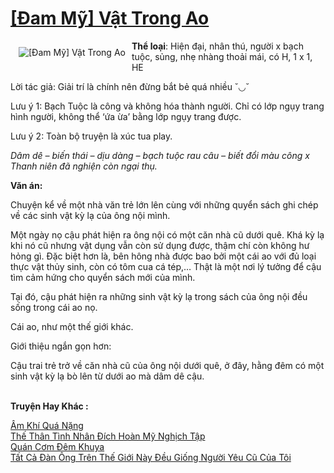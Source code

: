 <a href="https://utruyen.com/dam-my-vat-trong-ao/19341/" title="[Đam Mỹ] Vật Trong Ao"><h1>[Đam Mỹ] Vật Trong Ao</h1></a><div style="display:table"><img align="right" style="float: left; padding: 10px;" src="https://utruyen.com/images/story/200x260/dam-my-vat-trong-ao.jpg" alt="[Đam Mỹ] Vật Trong Ao"><b>Thể loại</b>: Hiện đại, nhân thú, người x bạch tuộc, sủng, nhẹ nhàng thoải mái, có H, 1 x 1, HE<p></p>Lời tác giả: Giải trí là chính nên đừng bắt bẻ quá nhiều ˘◡˘<p></p>Lưu ý 1: Bạch Tuộc là công và không hóa thành người. Chỉ có lớp ngụy trang hình người, không thể ‘ứa ừa’ bằng lớp ngụy trang được.<p></p>Lưu ý 2: Toàn bộ truyện là xúc tua play.<p></p><em>Dâm dê – biến thái – dịu dàng – bạch tuộc rau câu – biết đổi màu công x Thanh niên đã nghiện còn ngại thụ.<p></p></em><strong><p></p>Văn án:</strong><p></p>Chuyện kể về một nhà văn trẻ lớn lên cùng với những quyển sách ghi chép về các sinh vật kỳ lạ của ông nội mình.<p></p>Một ngày nọ cậu phát hiện ra ông nội có một căn nhà cũ dưới quê. Khá kỳ lạ khi nó cũ nhưng vật dụng vẫn còn sử dụng được, thậm chí còn không hư hỏng gì. Đặc biệt hơn là, bên hông nhà được bao bởi một cái ao với đủ loại thực vật thủy sinh, còn có tôm cua cá tép,… Thật là một nơi lý tưởng để cậu tìm cảm hứng cho quyển sách mới của mình.<p></p>Tại đó, cậu phát hiện ra những sinh vật kỳ lạ trong sách của ông nội đều sống trong cái ao nọ.<p></p>Cái ao, như một thế giới khác.<p></p>Giới thiệu ngắn gọn hơn:<p></p>Cậu trai trẻ trở về căn nhà cũ của ông nội dưới quê, ở đây, hằng đêm có một sinh vật kỳ lạ bò lên từ dưới ao mà dâm dê cậu.</div><p><br><b>Truyện Hay Khác :</b></p><a href="https://utruyen.com/am-khi-qua-nang/19366/" alt="Âm Khí Quá Nặng">Âm Khí Quá Nặng</a><br/><a href="https://github.com/quanluxury/ngontinh_sac/tree/master/truyenhay/18979/" alt="Thế Thân Tình Nhân Đích Hoàn Mỹ Nghịch Tập">Thế Thân Tình Nhân Đích Hoàn Mỹ Nghịch Tập</a><br/><a href="https://github.com/quanluxury/ngontinh_sac/tree/master/truyenhay/16761/" alt="Quán Cơm Đêm Khuya">Quán Cơm Đêm Khuya</a><br/><a href="https://github.com/quanluxury/ngontinh_sac/tree/master/truyenhay/22256/" alt="Tất Cả Đàn Ông Trên Thế Giới Này Đều Giống Người Yêu Cũ Của Tôi">Tất Cả Đàn Ông Trên Thế Giới Này Đều Giống Người Yêu Cũ Của Tôi</a><br/>